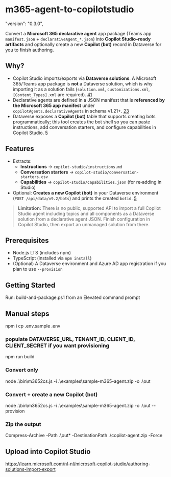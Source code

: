 # m365-agent-to-copilotstudio

"version": "0.3.0",

Convert a **Microsoft 365 declarative agent** app package (Teams app `manifest.json` + `declarativeAgent_*.json`) into **Copilot Studio–ready artifacts** and optionally create a new **Copilot (bot)** record in Dataverse for you to finish authoring.

## Why?

- Copilot Studio imports/exports via **Dataverse solutions**. A Microsoft 365/Teams app package is **not** a Dataverse solution, which is why importing it as a solution fails (`solution.xml`, `customizations.xml`, `[Content_Types].xml` are required). [4](https://learn.microsoft.com/en-us/microsoft-copilot-studio/authoring-solutions-import-export)[1](https://learn.microsoft.com/en-us/troubleshoot/power-platform/dataverse/working-with-solutions/the-solution-file-is-invalid)
- Declarative agents are defined in a JSON manifest that is **referenced by the Microsoft 365 app manifest** under `copilotAgents.declarativeAgents` in schema v1.21+. [2](https://learn.microsoft.com/en-us/microsoft-365-copilot/extensibility/declarative-agent-manifest-1.5)[3](https://learn.microsoft.com/en-us/microsoftteams/platform/resources/schema/manifest-schema)
- Dataverse exposes a **Copilot (bot)** table that supports creating bots programmatically; this tool creates the bot shell so you can paste instructions, add conversation starters, and configure capabilities in Copilot Studio. [5](https://learn.microsoft.com/en-us/power-apps/developer/data-platform/reference/entities/bot)

## Features

- Extracts:
  - **Instructions** → `copilot-studio/instructions.md`
  - **Conversation starters** → `copilot-studio/conversation-starters.csv`
  - **Capabilities** → `copilot-studio/capabilities.json` (for re‑adding in Studio)
- Optional: **Creates a new Copilot (bot)** in your Dataverse environment (`POST /api/data/v9.2/bots`) and prints the created `botid`. [5](https://learn.microsoft.com/en-us/power-apps/developer/data-platform/reference/entities/bot)

> **Limitation:** There is no public, supported API to import a full Copilot Studio agent including topics and all components as a Dataverse solution from a declarative agent JSON. Finish configuration in Copilot Studio, then export an unmanaged solution from there.

## Prerequisites

- Node.js LTS (includes npm)
- TypeScript (installed via `npm install`)
- (Optional) A Dataverse environment and Azure AD app registration if you plan to use `--provision`

## Getting Started

Run: build-and-package.ps1 from an Elevated command prompt

## Manual steps

npm i
cp .env.sample .env

### populate DATAVERSE_URL, TENANT_ID, CLIENT_ID, CLIENT_SECRET if you want provisioning

npm run build

### Convert only

node .\bin\m3652cs.js -i .\examples\sample-m365-agent.zip -o .\out

### Convert + create a new Copilot (bot)

node .\bin\m3652cs.js -i .\examples\sample-m365-agent.zip -o .\out --provision

### Zip the output

Compress-Archive -Path .\out\* -DestinationPath .\copilot-agent.zip -Force

## Upload into Copilot Studio

<https://learn.microsoft.com/nl-nl/microsoft-copilot-studio/authoring-solutions-import-export>
